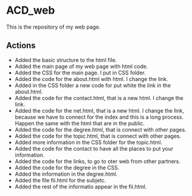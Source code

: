 # ACD_web

This is the repository of my web page.

## Actions

- Added the basic structure to the html file.
- Added the main page of my web page with html code.
- Added the CSS for the main page. I put in CSS folder.
- Added the code for the about.html with html. I change the link.
- Added in the CSS folder a new code for put white the link in the about.html.
- Added the code for the contact.html, that is a new html. I change the link.
- Added the code for the net.html, that is a new html. I change the link, because we have to connect for the index and this is a long process. Happen the same with the html that are in the public.
- Added the code for the degree.html, that is connect with other pages.
- Added the code for the topic.html, that is connect with other pages.
- Added more information in the CSS folder for the topic.html.
- Added the code for the contact to have all the places to put your information.
- Added the code for the links, to go to oter web from other partners.
- Added the code for the degree in the CSS.
- Added the information in the degree.html.
- Added the file fii.html for the subjetc.
- Added the rest of the informatio appear in the fii.html.
